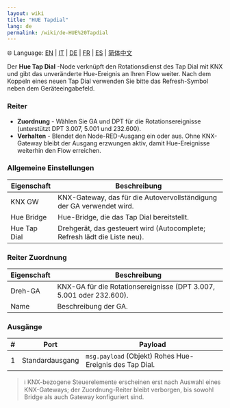 ```yaml
---
layout: wiki
title: "HUE Tapdial"
lang: de
permalink: /wiki/de-HUE%20Tapdial
---
```

🌐 Language: [EN](https://supergiovane.github.io/node-red-contrib-knx-ultimate/wiki/HUE%20Tapdial) | [IT](https://supergiovane.github.io/node-red-contrib-knx-ultimate/wiki/it-HUE%20Tapdial) | [DE](https://supergiovane.github.io/node-red-contrib-knx-ultimate/wiki/de-HUE%20Tapdial) | [FR](https://supergiovane.github.io/node-red-contrib-knx-ultimate/wiki/fr-HUE%20Tapdial) | [ES](https://supergiovane.github.io/node-red-contrib-knx-ultimate/wiki/es-HUE%20Tapdial) | [简体中文](https://supergiovane.github.io/node-red-contrib-knx-ultimate/wiki/zh-CN-HUE%20Tapdial)

Der **Hue Tap Dial** -Node verknüpft den Rotationsdienst des Tap Dial mit KNX und gibt das unveränderte Hue-Ereignis an Ihren Flow weiter. Nach dem Koppeln eines neuen Tap Dial verwenden Sie bitte das Refresh-Symbol neben dem Geräteeingabefeld.

### Reiter

- **Zuordnung** - Wählen Sie GA und DPT für die Rotationsereignisse (unterstützt DPT 3.007, 5.001 und 232.600).
- **Verhalten** - Blendet den Node-RED-Ausgang ein oder aus. Ohne KNX-Gateway bleibt der Ausgang erzwungen aktiv, damit Hue-Ereignisse weiterhin den Flow erreichen.

### Allgemeine Einstellungen

| Eigenschaft | Beschreibung |
|--|--|
| KNX GW | KNX-Gateway, das für die Autovervollständigung der GA verwendet wird. |
| Hue Bridge | Hue-Bridge, die das Tap Dial bereitstellt. |
| Hue Tap Dial | Drehgerät, das gesteuert wird (Autocomplete; Refresh lädt die Liste neu). |

### Reiter Zuordnung

| Eigenschaft | Beschreibung |
|--|--|
| Dreh-GA | KNX-GA für die Rotationsereignisse (DPT 3.007, 5.001 oder 232.600). |
| Name | Beschreibung der GA. |

### Ausgänge

|#|Port|Payload|
|--|--|--|
|1|Standardausgang|`msg.payload` (Objekt) Rohes Hue-Ereignis des Tap Dial.|

> ℹ️ KNX-bezogene Steuerelemente erscheinen erst nach Auswahl eines KNX-Gateways; der Zuordnung-Reiter bleibt verborgen, bis sowohl Bridge als auch Gateway konfiguriert sind.
